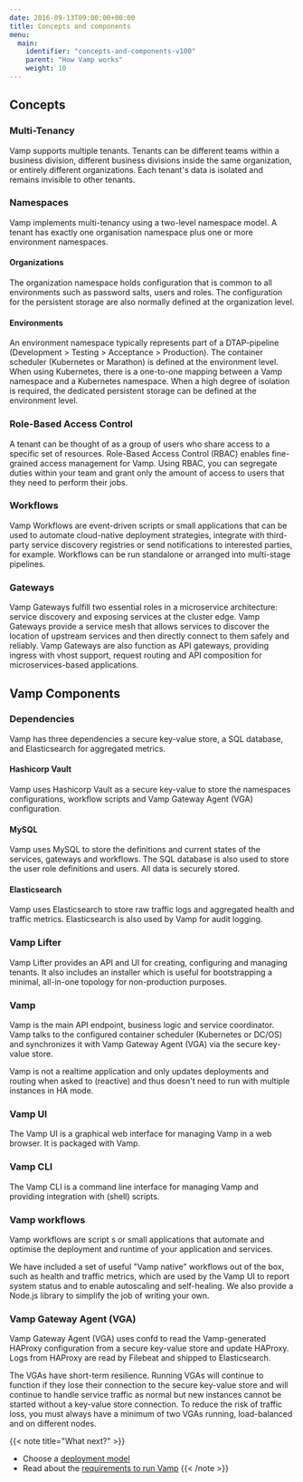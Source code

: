 ```yaml
---
date: 2016-09-13T09:00:00+00:00
title: Concepts and components
menu:
  main:
    identifier: "concepts-and-components-v100"
    parent: "How Vamp works"
    weight: 10
---
```


## Concepts

### Multi-Tenancy
Vamp supports multiple tenants. Tenants can be different teams within a business division, different business divisions inside the same organization, or entirely different organizations. Each tenant's data is isolated and remains invisible to other tenants.

### Namespaces
Vamp implements multi-tenancy using a two-level namespace model. A tenant has exactly one organisation namespace plus one or more environment namespaces.

#### Organizations
The organization namespace holds configuration that is common to all environments such as password salts, users and roles. The configuration for the persistent storage are also normally defined at the organization level.

#### Environments
An environment namespace typically represents part of a DTAP-pipeline (Development > Testing > Acceptance > Production). The container scheduler (Kubernetes or Marathon) is defined at the environment level. When using Kubernetes, there is a one-to-one mapping between a Vamp namespace and a Kubernetes namespace. When a high degree of isolation is required, the dedicated persistent storage can be defined at the environment level.

### Role-Based Access Control
A tenant can be thought of as a group of users who share access to a specific set of resources. Role-Based Access Control (RBAC) enables fine-grained access management for Vamp. Using RBAC, you can segregate duties within your team and grant only the amount of access to users that they need to perform their jobs.

### Workflows
Vamp Workflows are event-driven scripts or small applications that can be used to automate cloud-native deployment strategies, integrate with third-party service discovery registries or send notifications to interested parties, for example. Workflows can be run standalone or arranged into multi-stage pipelines.

### Gateways
Vamp Gateways fulfill two essential roles in a microservice architecture: service discovery and exposing services at the cluster edge. Vamp Gateways provide a service mesh that allows services to discover the location of upstream services and then directly connect to them safely and reliably. Vamp Gateways are also function as API gateways, providing ingress with vhost support, request routing and API composition for microservices-based applications. 

## Vamp Components

### Dependencies
Vamp has three dependencies a secure key-value store, a SQL database, and Elasticsearch for aggregated metrics.

#### Hashicorp Vault
Vamp uses Hashicorp Vault as a secure key-value to store the namespaces configurations, workflow scripts and Vamp Gateway Agent (VGA) configuration.

#### MySQL
Vamp uses MySQL to store the definitions and current states of the services, gateways and workflows. The SQL database is also used to store the user role definitions and users. All data is securely stored.

#### Elasticsearch
Vamp uses Elasticsearch to store raw traffic logs and aggregated health and traffic metrics. Elasticsearch is also used by Vamp for audit logging. 

### Vamp Lifter
Vamp Lifter provides an API and UI for creating, configuring and managing tenants. It also includes an installer which is useful for bootstrapping a minimal, all-in-one topology for non-production purposes.

### Vamp
Vamp is the main API endpoint, business logic and service coordinator. Vamp talks to the configured container scheduler (Kubernetes or DC/OS) and synchronizes it with Vamp Gateway Agent (VGA) via the secure key-value store.

Vamp is not a realtime application and only updates deployments and routing when asked to (reactive) and thus doesn't need to run with multiple instances in HA mode.

### Vamp UI
The Vamp UI is a graphical web interface for managing Vamp in a web browser. It is packaged with Vamp.

### Vamp CLI
The Vamp CLI is a command line interface for managing Vamp and providing integration with (shell) scripts.

### Vamp workflows
Vamp workflows are script s or small applications that automate and optimise the deployment and runtime of your application and services.

We have included a set of useful "Vamp native" workflows out of the box, such as health and traffic metrics, which are used by the Vamp UI to report system status and to enable autoscaling and self-healing. We also provide a Node.js library to simplify the job of writing your own.

### Vamp Gateway Agent (VGA)
Vamp Gateway Agent (VGA) uses confd to read the Vamp-generated HAProxy configuration from a secure key-value store and update HAProxy. Logs from HAProxy are read by Filebeat and shipped to Elasticsearch. 

The VGAs have short-term resilience. Running VGAs will continue to function if they lose their connection to the secure key-value store and will continue to handle service traffic as normal but new instances cannot be started without a key-value store connection. To reduce the risk of traffic loss, you must always have a minimum of two VGAs running, load-balanced and on different nodes. 

{{< note title="What next?" >}}
* Choose a [deployment model](/documentation/how-vamp-works/v1.0.0/deployment-models)
* Read about the [requirements to run Vamp](/documentation/how-vamp-works/v1.0.0/requirements)
{{< /note >}}
